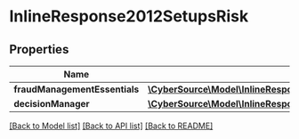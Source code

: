 # InlineResponse2012SetupsRisk

## Properties
Name | Type | Description | Notes
------------ | ------------- | ------------- | -------------
**fraudManagementEssentials** | [**\CyberSource\Model\InlineResponse2012SetupsPaymentsCardProcessing**](InlineResponse2012SetupsPaymentsCardProcessing.md) |  | [optional] 
**decisionManager** | [**\CyberSource\Model\InlineResponse2012SetupsPaymentsCardProcessing**](InlineResponse2012SetupsPaymentsCardProcessing.md) |  | [optional] 

[[Back to Model list]](../README.md#documentation-for-models) [[Back to API list]](../README.md#documentation-for-api-endpoints) [[Back to README]](../README.md)


